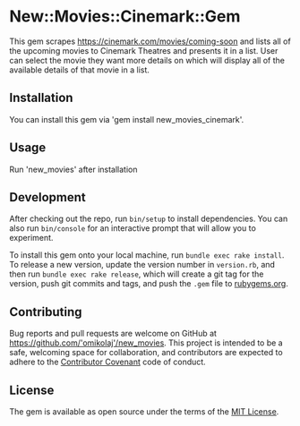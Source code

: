 # New::Movies::Cinemark::Gem

This gem scrapes https://cinemark.com/movies/coming-soon and lists all of the upcoming movies to Cinemark Theatres and presents it in a list. User can select the movie they want more details on which will display all of the available details of that movie in a list.

## Installation

You can install this gem via 'gem install new_movies_cinemark'. 

## Usage

Run 'new_movies' after installation

## Development

After checking out the repo, run `bin/setup` to install dependencies. You can also run `bin/console` for an interactive prompt that will allow you to experiment.

To install this gem onto your local machine, run `bundle exec rake install`. To release a new version, update the version number in `version.rb`, and then run `bundle exec rake release`, which will create a git tag for the version, push git commits and tags, and push the `.gem` file to [rubygems.org](https://rubygems.org).

## Contributing

Bug reports and pull requests are welcome on GitHub at https://github.com/'omikolaj'/new_movies. This project is intended to be a safe, welcoming space for collaboration, and contributors are expected to adhere to the [Contributor Covenant](http://contributor-covenant.org) code of conduct.

## License

The gem is available as open source under the terms of the [MIT License](http://opensource.org/licenses/MIT).

